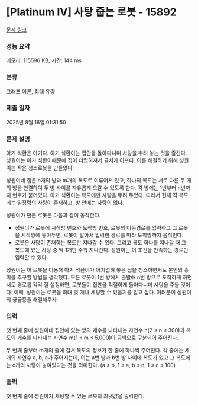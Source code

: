 # [Platinum IV] 사탕 줍는 로봇 - 15892 

[문제 링크](https://www.acmicpc.net/problem/15892) 

### 성능 요약

메모리: 115596 KB, 시간: 144 ms

### 분류

그래프 이론, 최대 유량

### 제출 일자

2025년 8월 16일 01:31:50

### 문제 설명

<p>아기 석환은 아기다. 아기 석환이는 집안을 돌아다니며 사탕을 뿌려 놓는 것을 즐긴다. 성원이는 아기 석환이때문에 집이 더럽혀져서 골치가 아프다. 이를 해결하기 위해 성원이는 작은 청소로봇을 만들었다.</p>

<p>성원이네 집은 n개의 방과 m개의 복도로 이루어져 있고, 하나의 복도는 서로 다른 두 개의 방을 연결하여 두 방 사이를 자유롭게 오갈 수 있도록 한다. 각 방에는 1번부터 n번까지 번호가 붙어있다. 아기 석환이는 복도에만 사탕을 뿌려 두었다. 따라서 현재 각 복도에는 일정량의 사탕이 존재하고, 방 안에는 사탕이 없다.</p>

<p>성원이가 만든 로봇은 다음과 같이 동작한다.</p>

<ul>
	<li>성원이가 로봇에 시작방 번호와 도착방 번호, 로봇의 이동경로를 입력하고 그 로봇을 시작방에 놓아두면, 로봇이 알아서 입력한 경로를 따라 도착방까지 움직인다.</li>
	<li>로봇은 사탕이 존재하는 복도만 지나갈 수 있다. 그리고 복도 하나를 지나갈 때 그 복도에 있는 사탕 중 딱 1개만 주워 지나간다. 성원이는 이 조건을 만족하는 경로만 입력할 수 있다.</li>
</ul>

<p>성원이는 이 로봇을 이용해 아기 석환이가 어지럽혀 놓은 집을 청소하면서도 본인의 흥미를 추구할 방법을 생각했다. 모든 로봇이 1번 방에서 출발해 n번 방으로 도착하게 하면서도 경로를 각각 잘 설정하면, 로봇들이 집안을 적절하게 돌아다니며 사탕을 주울 것이다. 이때, 성원이는 로봇을 최대 몇 개나 세팅할 수 있을지를 알고 싶다. 여러분이 성원이의 궁금증을 해결해주자.</p>

### 입력 

 <p>첫 번째 줄에 성원이네 집안에 있는 방의 개수를 나타내는 자연수 n(2 ≤ n ≤ 300)과 복도의 개수를 나타내는 자연수 m(1 ≤ m ≤ 5,000)이 공백으로 구분되어 주어진다.</p>

<p>두 번째 줄부터 m개의 줄에 걸쳐 복도의 정보가 한 줄에 하나씩 주어진다. 각 줄에는 세 개의 자연수 a, b, c가 주어지는데, 이는 a번 방과 b번 방 사이에 복도가 있고 그 복도에는 c개의 사탕이 놓여있다는 것을 의미한다. (a ≠ b,  1 ≤ a, b ≤ n,  1 ≤ c ≤ 100)</p>

### 출력 

 <p>첫 번째 줄에 성원이가 세팅할 수 있는 로봇의 최댓값을 출력한다.</p>

